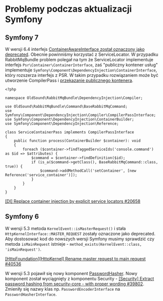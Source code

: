 # Problemy podczas aktualizacji Symfony

## Symfony 7

W wersji 6.4 interfejs [ContainerAwareInterface został oznaczony jako deprecated](https://github.com/symfony/dependency-injection/blob/50b32f96f7e8f43b1ec4904df3be04438c0e4c13/ContainerAwareInterface.php#L19). Obecnie powinniśmy korzystać z ServiceLocator. W przypadku RabbitMqBundle problem polegał na tym że ServiceLocator implementuje interfejs `Psr\Container\ContainerInterface`, zaś "publiczny kontener usług" implementuje `Symfony\Component\DependencyInjection\ContainerInterface`, który rozszerza interfejs z PSR.
W takim przypadku rozwiązaniem może być utworzenie CompilerPass i [przekazanie publicznego kontenera](https://github.com/php-amqplib/RabbitMqBundle/pull/721).

```
<?php

namespace OldSound\RabbitMqBundle\DependencyInjection\Compiler;

use OldSound\RabbitMqBundle\Command\BaseRabbitMqCommand;
use Symfony\Component\DependencyInjection\Compiler\CompilerPassInterface;
use Symfony\Component\DependencyInjection\ContainerBuilder;
use Symfony\Component\DependencyInjection\Reference;

class ServiceContainerPass implements CompilerPassInterface
{
    public function process(ContainerBuilder $container): void
    {
        foreach ($container->findTaggedServiceIds('console.command') as $id => $attributes) {
            $command = $container->findDefinition($id);
            if (is_a($command->getClass(), BaseRabbitMqCommand::class, true)) {
                $command->addMethodCall('setContainer', [new Reference('service_container')]);
            }
        }
    }
}

```

[[DI] Replace container injection by explicit service locators #20658](https://github.com/symfony/symfony/issues/20658)

## Symfony 6

W wersji 5.3 metoda `KernelEvent::isMasterRequest()` i stała `HttpKernelInterface::MASTER_REQUEST` zostały oznaczone jako deprecated.
Aby dostosować kod do nowszych wersji Symfony musimy sprawdzić czy metoda `isMainRequest` istnieje - `method_exists(KernelEvent::class, 'isMainRequest')`.

[[HttpFoundation][HttpKernel] Rename master request to main request #40536](https://github.com/symfony/symfony/pull/40536)

W wersji 5.3 pojawił się nowy komponent [PasswordHasher](https://symfony.com/blog/new-in-symfony-5-3-passwordhasher-component).
Nowy komponent został wyciągnięty z komponentu Security - [[Security] Extract password hashing from security-core - with proper wording #39802](https://github.com/symfony/symfony/pull/39802).
Zmieniły się nazwy klas np. `PasswordEncoderInterface` na `PasswordHasherInterface`.
